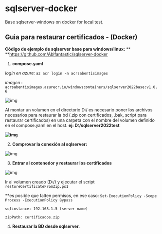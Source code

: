 # sqlserver-docker
Base sqlserver-windows on docker for local test.





## **Guia para restaurar certificados - (Docker)**

**Código de ejemplo de sqlserver base para windows/linux:** **
**https://github.com/Ablfantastic/sqlserver-docker

1. **compose.yaml**

*login en azure:* `az acr login -n acrsabentisimages`

*imagen* : `acrsabentisimages.azurecr.io/windowscontainers/sqlserver2022base:v1.0.6`

![img](https://lh7-rt.googleusercontent.com/docsz/AD_4nXenCLAcGIAulf8wi9TF9mJ3F22UHzjSII6mhD4RxGJaNmpkJQB5qWsVhWOye0JD1OrnO37gNPveWw_UAlq7HBgfhQZGw3Gc1k3ZY3PdmfCELabK_1Ain9PT1zu697ytu7NzYrSHaPIQE7qOzBdKSsVzOP51?key=PU9bhJ3U7ZXMHu3rK2yQEg)

Al montar un volumen en el directorio D:/ es necesario poner los archivos necesarios para restaurar la bd (.zip con certificados, .bak, script para restaurar certificados) en una carpeta con el nombre del volumen definido en el compose.yaml en el host.
**ej: D:/sqlserver2022test**

**![img](https://lh7-rt.googleusercontent.com/docsz/AD_4nXfBZV951P5499LIRrHngSphCxHGEfsYAjXGmzWU5JA1t79-e1Hq3b_hefmt7xTZTnyMq-E2xde6XvYYF7htp4R2kXEDT3-WQ8FdzE3CyNUO725giA-og-bnfRHDGTtQB2fr_UxhZDa3JWloNtuCB_E-03FS?key=PU9bhJ3U7ZXMHu3rK2yQEg)**



2. **Comprovar la conexión al sqlserver:**

![img](https://lh7-rt.googleusercontent.com/docsz/AD_4nXf1ySI-Kg_ddMwaVEDv3kv2mCrfqh4bRwc6Rcdgor6Dy95mKM00yl65XLL6tkg4aDrcSy2sXYzMoQ5txx3VsmcoXZmKzCTsUSgsEk_Ye8Tm8JBOVCJhOZ2LX6-8FWFbWXHh7s1XcBdLKZ093tgRQT-K2ds?key=PU9bhJ3U7ZXMHu3rK2yQEg)

3. **Entrar al contenedor y restaurar los certificados**

![img](https://lh7-rt.googleusercontent.com/docsz/AD_4nXe3PSJMu9HHyxNi48Q_skj1OLaKdKQP2rGKsqbYjILs2_5kO1zEgT9Gde34T4u6hm1ktX7VbKE2dcl1nq9Rv18A0kwqSb_TZoSTxFimMvwA3TxPMmREDBMld3Izgb65Igql0cC5pjjgTxNcOM5CG1hECy3U?key=PU9bhJ3U7ZXMHu3rK2yQEg)

Ir al volumen creado (D:/) y ejecutar el script `restoreCertificateFromZip.ps1`

**es posible que falten permisos, en ese caso: 
	`Set-ExecutionPolicy -Scope Process -ExecutionPolicy Bypass`

`sqlinstance: 192.168.1.5 (server name)`

`zipPath: certificados.zip` 

4. **Restaurar la BD desde sqlserver.** 
